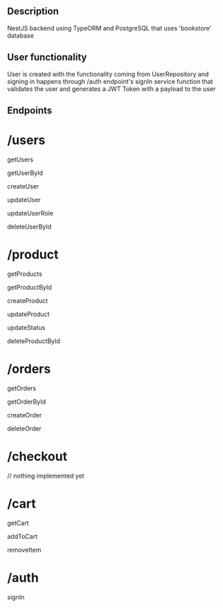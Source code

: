 ## Description

NestJS backend using TypeORM and PostgreSQL that uses 'bookstore' database

## User functionality

User is created with the functionality coming from UserRepository and signing in happens through /auth endpoint's signIn service function that validates the user and generates a JWT Token with a payload to the user



## Endpoints

# /users

getUsers

getUserById

createUser

updateUser

updateUserRole

deleteUserById

# /product

getProducts

getProductById

createProduct

updateProduct

updateStatus

deleteProductById

# /orders

getOrders

getOrderById

createOrder

deleteOrder

# /checkout

// nothing implemented yet

# /cart 

getCart

addToCart

removeItem

# /auth

signIn